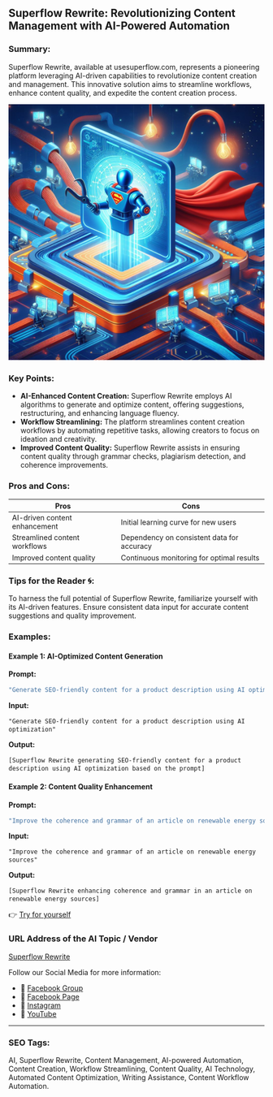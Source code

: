 ## Superflow Rewrite: Revolutionizing Content Management with AI-Powered Automation

### Summary:
Superflow Rewrite, available at usesuperflow.com, represents a pioneering platform leveraging AI-driven capabilities to revolutionize content creation and management. This innovative solution aims to streamline workflows, enhance content quality, and expedite the content creation process.

<img src="superflow-rewrite.webp" alt="superflow-rewrite">

### Key Points:
- **AI-Enhanced Content Creation:** Superflow Rewrite employs AI algorithms to generate and optimize content, offering suggestions, restructuring, and enhancing language fluency.
- **Workflow Streamlining:** The platform streamlines content creation workflows by automating repetitive tasks, allowing creators to focus on ideation and creativity.
- **Improved Content Quality:** Superflow Rewrite assists in ensuring content quality through grammar checks, plagiarism detection, and coherence improvements.

### Pros and Cons:

| Pros                            | Cons                                      |
|---------------------------------|-------------------------------------------|
| AI-driven content enhancement   | Initial learning curve for new users       |
| Streamlined content workflows   | Dependency on consistent data for accuracy|
| Improved content quality        | Continuous monitoring for optimal results  |

### Tips for the Reader 🌀:
To harness the full potential of Superflow Rewrite, familiarize yourself with its AI-driven features. Ensure consistent data input for accurate content suggestions and quality improvement.

### Examples:

#### Example 1: AI-Optimized Content Generation
**Prompt:**
```dart
"Generate SEO-friendly content for a product description using AI optimization"
```
**Input:**
```
"Generate SEO-friendly content for a product description using AI optimization"
```
**Output:**
```
[Superflow Rewrite generating SEO-friendly content for a product description using AI optimization based on the prompt]
```

#### Example 2: Content Quality Enhancement
**Prompt:**
```dart
"Improve the coherence and grammar of an article on renewable energy sources"
```
**Input:**
```
"Improve the coherence and grammar of an article on renewable energy sources"
```
**Output:**
```
[Superflow Rewrite enhancing coherence and grammar in an article on renewable energy sources]
```

👉 <a href="https://usesuperflow.com/" target="_blank">Try for yourself</a>

### URL Address of the AI Topic / Vendor
<a href="https://usesuperflow.com/" target="_blank">Superflow Rewrite</a>

Follow our Social Media for more information:
- 📘 <a href="https://www.facebook.com/groups/trionxai" target="_blank">Facebook Group</a>
- 📄 <a href="https://www.facebook.com/ai.trionxai" target="_blank">Facebook Page</a>
- 📸 <a href="https://www.instagram.com/trionxai/" target="_blank">Instagram</a>
- 🎥 <a href="https://www.youtube.com/@robotdocs/" target="_blank">YouTube</a>

<hr>

### SEO Tags:
AI, Superflow Rewrite, Content Management, AI-powered Automation, Content Creation, Workflow Streamlining, Content Quality, AI Technology, Automated Content Optimization, Writing Assistance, Content Workflow Automation.